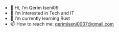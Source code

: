 - 👋 Hi, I’m Qerim Iseni09
- 👀 I’m interested in Tech and IT
- 🌱 I’m currently learning Rust
- 📫 How to reach me: qerimiseni0007@gmail.com


